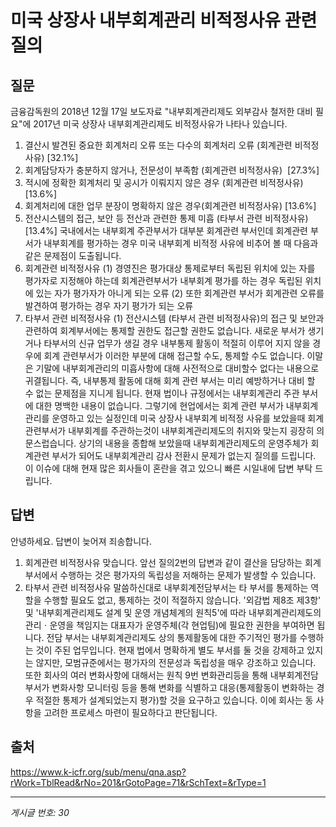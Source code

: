 # 미국 상장사 내부회계관리 비적정사유 관련 질의

## 질문
금융감독원의 2018년 12월 17일 보도자료 "내부회계관리제도 외부감사 철저한 대비 필요"에
2017년 미국 상장사 내부회계관리제도 비적정사유가 나타나 있습니다.
1. 결산시 발견된 중요한 회계처리 오류 또는 다수의 회계처리 오류 (회계관련 비적정사유) [32.1%]
2. 회계담당자가 충분하지 않거나, 전문성이 부족함 (회계관련 비적정사유)  [27.3%]
3. 적시에 정확한 회계처리 및 공시가 이뤄지지 않은 경우 (회계관련 비적정사유) [13.6%]
4. 회계처리에 대한 업무 분장이 명확하지 않은 경우(회계관련 비적정사유) [13.6%]
5. 전산시스템의 접근, 보안 등 전산과 관련한 통제 미흡 (타부서 관련 비적정사유) [13.4%]
국내에서는 내부회계 주관부서가 대부분 회계관련 부서인데
회계관련 부서가 내부회계를 평가하는 경우 미국 내부회계 비적정 사유에 비추어 볼 때
다음과 같은 문제점이 도출됩니다.
1. 회계관련 비적정사유
(1) 경영진은 평가대상 통제로부터 독립된 위치에 있는 자를 평가자로 지정해야 하는데
회계관련부서가 내부회계 평가를 하는 경우 독립된 위치에 있는 자가 평가자가 아니게 되는 오류
(2) 또한 회계관련 부서가 회계관련 오류를 발견하여 평가하는 경우 자기 평가가 되는 오류
2. 타부서 관련 비적정사유
(1) 전산시스템 (타부서 관련 비적정사유)의 접근 및 보안과 관련하여 회계부서에는 통제할 권한도
접근할 권한도 없습니다.
새로운 부서가 생기거나 타부서의 신규 업무가 생길 경우 내부통제 활동이 적절히 이루어 지지 않을 경우에
회계 관련부서가 이러한 부분에 대해 접근할 수도, 통제할 수도 없습니다.
이말은 기말에 내부회계관리의 미흡사항에 대해 사전적으로 대비할수 없다는 내용으로 귀결됩니다.
즉, 내부통제 활동에 대해 회계 관련 부서는 미리 예방하거나 대비 할 수 없는 문제점을 지니게 됩니다.
현재 법이나 규정에서는 내부회계관리 주관 부서에 대한 명백한 내용이 없습니다.
그렇기에 현업에서는 회계 관련 부서가 내부회계관리를 운영하고 있는 실정인데
미국 상장사 내부회계 비적정 사유를 보았을때 회계 관련부서가 내부회계를 주관하는것이
내부회계관리제도의 취지와 맞는지 굉장히 의문스럽습니다.
상기의 내용을 종합해 보았을때 내부회계관리제도의 운영주체가 회계관련 부서가 되어도
내부회계관리 감사 전환시 문제가 없는지 질의를 드립니다.
이 이슈에 대해 현재 많은 회사들이 혼란을 겪고 있으니 빠른 시일내에 답변 부탁 드립니다.

## 답변
안녕하세요. 답변이 늦어져 죄송합니다.
1. 회계관련 비적정사유
맞습니다.
앞선 질의2번의 답변과 같이 결산을 담당하는 회계부서에서 수행하는 것은 평가자의 독립성을 저해하는 문제가 발생할 수 있습니다.
2. 타부서 관련 비적정사유
말씀하신대로 내부회계전담부서는 타 부서를 통제하는 역할을 수행할 필요도 없고, 통제하는 것이 적절하지 않습니다.
'외감법 제8조 제3항' 및 '내부회계관리제도 설계 및 운영 개념체계의 원칙5'에 따라 내부회계관리제도의 관리ㆍ운영을 책임지는 대표자가 운영주체(각 현업팀)에 필요한 권한을 부여하면 됩니다.
전담 부서는 내부회계관리제도 상의 통제활동에 대한 주기적인 평가를 수행하는 것이 주된 업무입니다.
현재 법에서 명확하게 별도 부서를 둘 것을 강제하고 있지는 않지만, 모범규준에서는 평가자의 전문성과 독립성을 매우 강조하고 있습니다. 또한 회사의 여러 변화사항에 대해서는 원칙 9번 변화관리등을 통해 내부회계전담부서가 변화사항 모니터링 등을 통해 변화를 식별하고 대응(통제활동이 변화하는 경우 적절한 통제가 설계되었는지 평가)할 것을 요구하고 있습니다.
이에 회사는 동 사항을 고려한 프로세스 마련이 필요하다고 판단됩니다.

## 출처
https://www.k-icfr.org/sub/menu/qna.asp?rWork=TblRead&rNo=201&rGotoPage=71&rSchText=&rType=1

---
*게시글 번호: 30*
